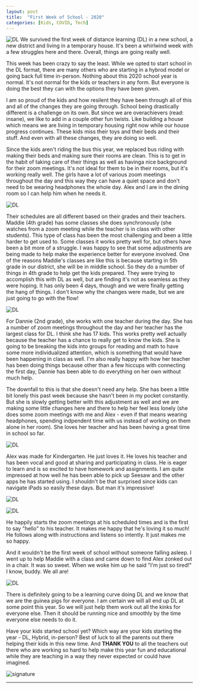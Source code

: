 ```yaml
---
layout: post
title:  "First Week of School - 2020"
categories: [Kids, COVID, Tech]
---
```

![DL](/images/DL1.JPG)
We survived the first week of distance learning (DL) in a new school, a new district and living in a temporary house. It's been a whirlwind week with a few struggles here and there. Overall, things are going really well. 

This week has been crazy to say the least. While we opted to start school in the DL format, there are many others who are starting in a hybrod model or going back full time in-person. Nothing about this 2020 school year is normal. It's not normal for the kids or teachers in any form. But everyone is doing the best they can with the options they have been given. 

I am so proud of the kids and how resilent they have been through all of this and all of the changes they are going through. School being drastically different is a challenge on its own. But since we are overachievers (read: insane), we like to add in a couple other fun twists. Like building a house which means we are living in temporary housing right now while our house progress continues. These kids miss their toys and their beds and their stuff. And even with all these changes, they are doing so well. 

Since the kids aren't riding the bus this year, we replaced bus riding with making their beds and making sure their rooms are clean. This is to get in the habit of taking care of their things as well as havinga  nice background for their zoom meetings. It's not ideal for them to be in their rooms, but it's working really well. The girls have a lot of various zoom meetings throughout the day and this way they can have a quiet space and don't need to be wearing headphones the whole day. Alex and I are in the dining room so I can help him when he needs it. 

![DL](/images/DL2.JPG)

Their schedules are all different based on their grades and their teachers. Maddie (4th grade) has some classes she does synchronously (she watches from a zoom meeting while the teacher is in class with other students). This type of class has been the most challenging and been a little harder to get used to. Some classes it works pretty well for, but others have been a bit more of a struggle. I was happy to see that some adjustments are being made to help make the experience better for everyone involved. One of the reasons Maddie's classes are like this is because starting in 5th grade in our district, she will be in middle school. So they do a number of things in 4th grade to help get the kids prepared. They were trying to accomplish this with DL as well, but are finding it's not as seamless as they were hoping. It has only been 4 days, though and we were finally getting the hang of things. I don't know why the changes were made, but we are just going to go with the flow!

![DL](/images/DL3.JPG)

For Dannie (2nd grade), she works with one teacher during the day. She has a number of zoom meetings throughout the day and her teacher has the largest class for DL. I think she has 17 kids. This works pretty well actually because the teacher has a chance to really get to know the kids. She is going to be breaking the kids into groups for reading and math to have some more individualized attention, which is something that would have been happening in class as well. I'm also really happy with how her teacher has been doing things because other than a few hiccups with connecting the first day, Dannie has been able to do everything on her own without much help. 

The downfall to this is that she doesn't need any help. She has been a little bit lonely this past week because she hasn't been in my pocket constantly. But she is slowly getting better with this adjustment as well and we are making some little changes here and there to help her feel less lonely (she does some zoom meetings with me and Alex - even if that means wearing headphones, spending indpendent time with us instead of working on them alone in her room). She loves her teacher and has been having a great time in school so far.

![DL](/images/DL4.JPG)

Alex was made for Kindergarten. He just loves it. He loves his teacher and has been vocal and good at sharing and participating in class. He is eager to learn and is so excited to have homework and assignments. I am quite impressed at how well he has been able to pick up Seesaw and the other apps he has started using. I shouldn't be that surprised since kids can navigate iPads so easily these days. But man it's impressive!

![DL](/images/DL5.JPG)

![DL](/images/DL6.JPG)

He happily starts the zoom meetings at his scheduled times and is the first to say "hello" to his teacher. It makes me happy that he's loving it so much! He follows along with instructions and listens so intently. It just makes me so happy. 

And it wouldn't be the first week of school without someone falling asleep. I went up to help Maddie with a class and came down to find Alex zonked out in a chair. It was so sweet. When we woke him up he said "I'm just so tired!" I know, buddy. We all are! 

![DL](/images/DL7.JPG)

There is definitely going to be a learning curve doing DL and we know that we are the guinea pigs for everyone. I am certain we will all end up DL at some point this year. So we will just help them work out all the kinks for everyone else. Then it should be running nice and smoothly by the time everyone else needs to do it. 

Have your kids started school yet? Which way are your kids starting the year - DL, Hybrid, in-person? Best of luck to all the parents out there helping their kids in this new time. And **THANK YOU** to all the teachers out there who are working so hard to help make this year fun and educational while they are teaching in a way they never expected or could have imagined.

![signature](/images/andi.jpg)

----